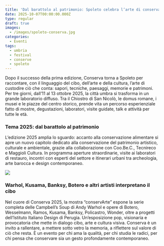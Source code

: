 ```yaml
---
title: 'Dal barattolo al patrimonio: Spoleto celebra l’arte di conservare'
date: 2025-10-07T00:00:00.000Z
type: regular
draft: true
images:
  - /images/spoleto-conserva.jpg
categories:
  - Eventi
tags:
  - umbria
  - festival
  - conserve
  - spoleto
---
```


Dopo il successo della prima edizione, Conserva torna a Spoleto per raccontare, con il linguaggio del cibo, dell’arte e della cultura, l’arte di custodire ciò che conta: sapori, tecniche, paesaggi, memorie e patrimoni. Per tre giorni, dall’11 al 13 ottobre 2025, la città umbra si trasforma in un grande laboratorio diffuso. Tra il Chiostro di San Nicolò, le domus romane, i musei e le piazze del centro storico, prende vita un percorso esperienziale fatto di mostre, degustazioni, laboratori, visite guidate, talk e attività per tutte le età.

### Tema 2025: dal barattolo al patrimonio

L’edizione 2025 amplia lo sguardo: accanto alla conservazione alimentare si apre un nuovo capitolo dedicato alla conservazione del patrimonio artistico, culturale e ambientale, grazie alla collaborazione con Coo.Be.C., Tecnireco e Maggioli Cultura. In programma aperture straordinarie, visite ai laboratori di restauro, incontri con esperti del settore e itinerari urbani tra archeologia, arte barocca e design contemporaneo.

![](/images/conserve-spoleto.webp)

### Warhol, Kusama, Banksy, Botero e altri artisti interpretano il cibo

Nel cuore di Conserva 2025, la mostra “conservArte” espone la serie completa delle Campbell’s Soup di Andy Warhol e opere di Botero, Wesselmann, Ramos, Kusama, Banksy, Policastro, Wonder, oltre a progetti dell’Istituto Italiano Design di Perugia. Un’esposizione pop, visionaria e provocatoria che mette in dialogo cibo, arte e cultura visiva. Conserva è un invito a rallentare, a mettere sotto vetro la memoria, a riflettere sul valore di ciò che resta. È un evento per chi ama la qualità, per chi studia le radici, per chi pensa che conservare sia un gesto profondamente contemporaneo.
